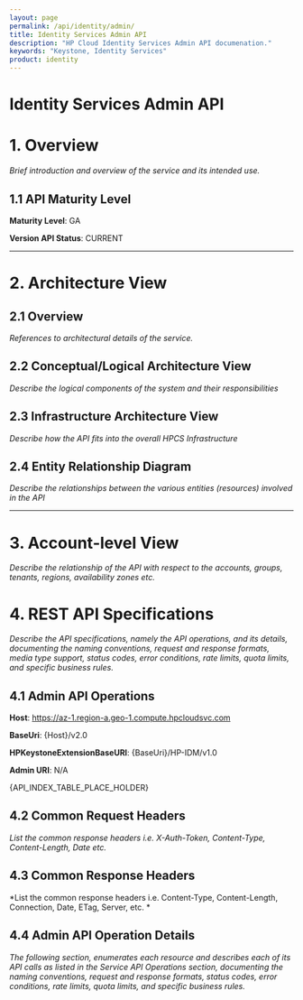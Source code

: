 ```yaml
---
layout: page
permalink: /api/identity/admin/
title: Identity Services Admin API
description: "HP Cloud Identity Services Admin API documenation."
keywords: "Keystone, Identity Services"
product: identity
---
```

# Identity Services Admin API

# 1. Overview

*Brief introduction and overview of the service and its intended use.*



## 1.1 API Maturity Level


**Maturity Level**: GA

**Version API Status**: CURRENT


---


# 2. Architecture View


## 2.1 Overview
*References to architectural details of the service.*

## 2.2 Conceptual/Logical Architecture View
*Describe the logical components of the system and their responsibilities*

## 2.3 Infrastructure Architecture View
*Describe how the API fits into the overall HPCS Infrastructure*

## 2.4 Entity Relationship Diagram
*Describe the relationships between the various entities (resources) involved in the API*


---

# 3. Account-level View
*Describe the relationship of the API with respect to the accounts, groups, tenants, regions, availability zones etc.*


# 4. REST API Specifications
*Describe the API specifications, namely the API operations, and its details, documenting the naming conventions, request and response formats, media type support, status codes, error conditions, rate limits, quota limits, and specific business rules.*

## 4.1 Admin API Operations


**Host**: https://az-1.region-a.geo-1.compute.hpcloudsvc.com

**BaseUri**: {Host}/v2.0

**HPKeystoneExtensionBaseURI**: {BaseUri}/HP-IDM/v1.0

**Admin URI**: N/A

{API_INDEX_TABLE_PLACE_HOLDER}

## 4.2 Common Request Headers
*List the common response headers i.e. X-Auth-Token, Content-Type, Content-Length, Date etc.*

## 4.3 Common Response Headers
*List the common response headers i.e. Content-Type, Content-Length, Connection, Date, ETag, Server, etc. *

## 4.4 Admin API Operation Details
*The following section, enumerates each resource and describes each of its API calls as listed in the Service API Operations section, documenting the naming conventions, request and response formats, status codes, error conditions, rate limits, quota limits, and specific business rules.*



